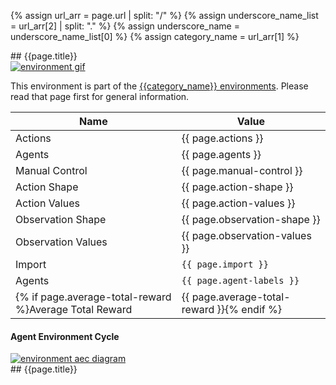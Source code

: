 {% assign url_arr = page.url | split: "/" %}
{% assign underscore_name_list = url_arr[2] | split: "." %}
{% assign underscore_name = underscore_name_list[0] %}
{% assign category_name = url_arr[1] %}

<div class="appear_small" markdown="1">
## {{page.title}}
</div>

<div class="floatright" markdown="1">

<a href="{{category_name}}_{{underscore_name}}.gif">
<img src="{{category_name}}_{{underscore_name}}.gif" alt="environment gif" />
</a>

This environment is part of the [{{category_name}} environments](../{{category_name}}). Please read that page first for general information.

Name | Value
--- | ---
Actions | {{ page.actions }}
Agents | {{ page.agents }}
Manual Control | {{ page.manual-control }}
Action Shape | {{ page.action-shape }}
Action Values | {{ page.action-values }}
Observation Shape | {{ page.observation-shape }}
Observation Values | {{ page.observation-values }}
Import | `{{ page.import }}`
Agents | `{{ page.agent-labels }}`
{% if page.average-total-reward %}Average Total Reward | {{ page.average-total-reward }}{% endif %}

#### Agent Environment Cycle

<a href="/PettingZoo/assets/img/aec/{{category_name}}_{{underscore_name}}_aec.svg">
<img src="/PettingZoo/assets/img/aec/{{category_name}}_{{underscore_name}}_aec.svg" alt="environment aec diagram" />
</a>

</div>


<div class="appear_big" markdown="1">
## {{page.title}}
</div>
